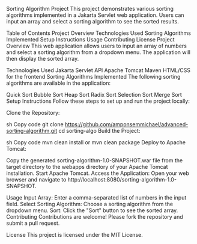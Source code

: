 Sorting Algorithm Project
This project demonstrates various sorting algorithms implemented in a Jakarta Servlet web application. Users can input an array and select a sorting algorithm to see the sorted results.

Table of Contents
Project Overview
Technologies Used
Sorting Algorithms Implemented
Setup Instructions
Usage
Contributing
License
Project Overview
This web application allows users to input an array of numbers and select a sorting algorithm from a dropdown menu. The application will then display the sorted array.

Technologies Used
Jakarta Servlet API
Apache Tomcat
Maven
HTML/CSS for the frontend
Sorting Algorithms Implemented
The following sorting algorithms are available in the application:

Quick Sort
Bubble Sort
Heap Sort
Radix Sort
Selection Sort
Merge Sort
Setup Instructions
Follow these steps to set up and run the project locally:

Clone the Repository:

sh
Copy code
git clone https://github.com/amponsemmichael/advanced-sorting-algorithm.git
cd sorting-algo
Build the Project:

sh
Copy code
mvn clean install or mvn clean package
Deploy to Apache Tomcat:

Copy the generated sorting-algorithm-1.0-SNAPSHOT.war file from the target directory to the webapps directory of your Apache Tomcat installation.
Start Apache Tomcat.
Access the Application:
Open your web browser and navigate to http://localhost:8080/sorting-algorithm-1.0-SNAPSHOT.

Usage
Input Array: Enter a comma-separated list of numbers in the input field.
Select Sorting Algorithm: Choose a sorting algorithm from the dropdown menu.
Sort: Click the "Sort" button to see the sorted array.
Contributing
Contributions are welcome! Please fork the repository and submit a pull request.

License
This project is licensed under the MIT License.

